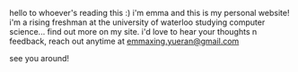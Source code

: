 hello to whoever's reading this :) i'm emma and this is my personal website!
i'm a rising freshman at the university of waterloo studying computer science... find out more on my site.
i'd love to hear your thoughts n feedback, reach out anytime at emmaxing.yueran@gmail.com

see you around!
